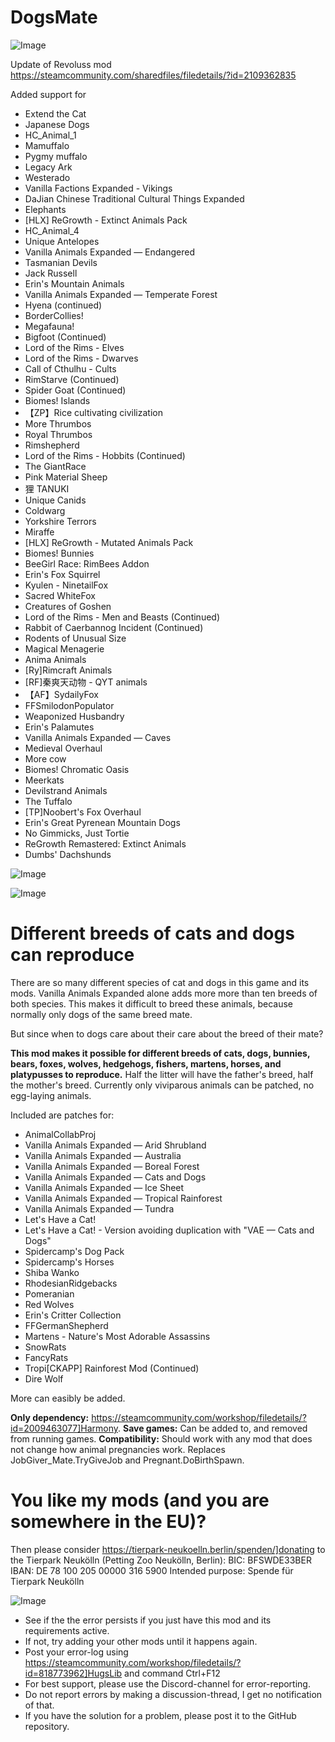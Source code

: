 # DogsMate

![Image](https://i.imgur.com/buuPQel.png)

Update of Revoluss mod
https://steamcommunity.com/sharedfiles/filedetails/?id=2109362835

Added support for


- Extend the Cat
- Japanese Dogs
- HC_Animal_1
- Mamuffalo
- Pygmy muffalo
- Legacy Ark
- Westerado
- Vanilla Factions Expanded - Vikings
- DaJian Chinese Traditional Cultural Things Expanded
- Elephants
- [HLX] ReGrowth - Extinct Animals Pack
- HC_Animal_4
- Unique Antelopes
- Vanilla Animals Expanded — Endangered
- Tasmanian Devils
- Jack Russell
- Erin's Mountain Animals
- Vanilla Animals Expanded — Temperate Forest
- Hyena (continued)
- BorderCollies!
- Megafauna!
- Bigfoot (Continued)
- Lord of the Rims - Elves
- Lord of the Rims - Dwarves
- Call of Cthulhu - Cults
- RimStarve (Continued)
- Spider Goat (Continued)
- Biomes! Islands
- 【ZP】Rice cultivating civilization
- More Thrumbos
- Royal Thrumbos
- Rimshepherd
- Lord of the Rims - Hobbits (Continued)
- The GiantRace
- Pink Material Sheep
- 狸 TANUKI
- Unique Canids
- Coldwarg
- Yorkshire Terrors
- Miraffe
- [HLX] ReGrowth - Mutated Animals Pack
- Biomes! Bunnies
- BeeGirl Race: RimBees Addon
- Erin's Fox Squirrel
- Kyulen - NinetailFox
- Sacred WhiteFox
- Creatures of Goshen
- Lord of the Rims - Men and Beasts (Continued)
- Rabbit of Caerbannog Incident (Continued)
- Rodents of Unusual Size
- Magical Menagerie
- Anima Animals
- [Ry]Rimcraft Animals
- [RF]秦爽天动物 - QYT animals
- 【AF】SydailyFox
- FFSmilodonPopulator
- Weaponized Husbandry
- Erin's Palamutes
- Vanilla Animals Expanded — Caves
- Medieval Overhaul
- More cow
- Biomes! Chromatic Oasis
- Meerkats
- Devilstrand Animals
- The Tuffalo
- [TP]Noobert's Fox Overhaul
- Erin's Great Pyrenean Mountain Dogs
- No Gimmicks, Just Tortie
- ReGrowth Remastered: Extinct Animals
- Dumbs' Dachshunds



![Image](https://i.imgur.com/pufA0kM.png)

	
![Image](https://i.imgur.com/Z4GOv8H.png)

# Different breeds of cats and dogs can reproduce

There are so many different species of cat and dogs in this game and its mods. Vanilla Animals Expanded alone adds more more than ten breeds of both species. This makes it difficult to breed these animals, because normally only dogs of the same breed mate.

But since when to dogs care about their care about the breed of their mate?

**This mod makes it possible for different breeds of cats, dogs, bunnies, bears, foxes, wolves, hedgehogs, fishers, martens, horses, and platypusses to reproduce.** Half the litter will have the father's breed, half the mother's breed. Currently only viviparous animals can be patched, no egg-laying animals.

Included are patches for: 

- AnimalCollabProj
- Vanilla Animals Expanded — Arid Shrubland
- Vanilla Animals Expanded — Australia
- Vanilla Animals Expanded — Boreal Forest
- Vanilla Animals Expanded — Cats and Dogs
- Vanilla Animals Expanded — Ice Sheet
- Vanilla Animals Expanded — Tropical Rainforest
- Vanilla Animals Expanded — Tundra
- Let's Have a Cat!
- Let's Have a Cat! - Version avoiding duplication with "VAE — Cats and Dogs"
- Spidercamp's Dog Pack
- Spidercamp's Horses
- Shiba Wanko
- RhodesianRidgebacks
- Pomeranian
- Red Wolves
- Erin's Critter Collection
- FFGermanShepherd
- Martens - Nature's Most Adorable Assassins
- SnowRats
- FancyRats
- Tropi[CKAPP] Rainforest Mod (Continued)
- Dire Wolf



More can easibly be added.

**Only dependency:** https://steamcommunity.com/workshop/filedetails/?id=2009463077]Harmony.
**Save games:** Can be added to, and removed from running games.
**Compatibility:** Should work with any mod that does not change how animal pregnancies work. Replaces JobGiver_Mate.TryGiveJob and Pregnant.DoBirthSpawn.

# You like my mods (and you are somewhere in the EU)?

Then please consider https://tierpark-neukoelln.berlin/spenden/]donating to the Tierpark Neukölln (Petting Zoo Neukölln, Berlin):
BIC: BFSWDE33BER
IBAN: DE 78 100 205 00000 316 5900
Intended purpose: Spende für Tierpark Neukölln

![Image](https://i.imgur.com/PwoNOj4.png)



-  See if the the error persists if you just have this mod and its requirements active.
-  If not, try adding your other mods until it happens again.
-  Post your error-log using https://steamcommunity.com/workshop/filedetails/?id=818773962]HugsLib and command Ctrl+F12
-  For best support, please use the Discord-channel for error-reporting.
-  Do not report errors by making a discussion-thread, I get no notification of that.
-  If you have the solution for a problem, please post it to the GitHub repository.



